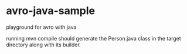 # avro-java-sample
playground for avro with java

running mvn compile should generate the Person.java class in the target directory along with its builder.
